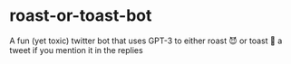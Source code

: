 # roast-or-toast-bot
A fun (yet toxic) twitter bot that uses GPT-3 to either roast 😈 or toast 🥂 a tweet if you mention it in the replies
